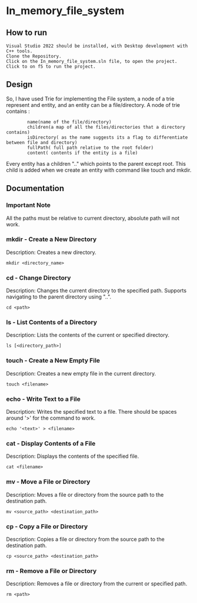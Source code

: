 # In_memory_file_system

## How to run

    Visual Studio 2022 should be installed, with Desktop development with C++ tools.
    Clone the Repository.
    Click on the In_memory_file_system.sln file, to open the project.
    Click to on f5 to run the project.

## Design
So, I have used Trie for implementing the File system, a node of a trie represent and entity, and an entity can be a file/directory.
A node of trie contains : 

            name(name of the file/directory)
            children(a map of all the files/directories that a directory contains)
            isDirectory( as the name suggests its a flag to differentiate between file and directory)
            fullPath( full path relative to the root folder)
            content( contents if the entity is a file)
Every entity has a children ".." which points to the parent except root.
This child is added when we create an entity with command like touch and mkdir.
            
## Documentation
### Important Note
All the paths must be relative to current directory, absolute path will not work.
### mkdir - Create a New Directory

Description:
Creates a new directory.

    mkdir <directory_name>

### cd - Change Directory

Description:
Changes the current directory to the specified path. Supports navigating to the parent directory using "..".

    cd <path>

### ls - List Contents of a Directory

Description:
Lists the contents of the current or specified directory.

    ls [<directory_path>]

### touch - Create a New Empty File

Description:
Creates a new empty file in the current directory.

    touch <filename>

### echo - Write Text to a File

Description:
Writes the specified text to a file. There should be spaces around '>' for the command to work.

    echo '<text>' > <filename>

### cat - Display Contents of a File

Description:
Displays the contents of the specified file.

    cat <filename>

### mv - Move a File or Directory

Description:
Moves a file or directory from the source path to the destination path.


    mv <source_path> <destination_path>

### cp - Copy a File or Directory

Description:
Copies a file or directory from the source path to the destination path.

    cp <source_path> <destination_path>

### rm - Remove a File or Directory

Description:
Removes a file or directory from the current or specified path.

    rm <path>
    

  
